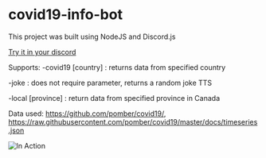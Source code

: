 # covid19-info-bot

This project was built using NodeJS and Discord.js

[Try it in your discord](https://discordapp.com/api/oauth2/authorize?client_id=699338637816365106&permissions=2048&scope=bot)

Supports:
-covid19 [country] : returns data from specified country

-joke : does not require parameter, returns a random joke TTS

-local [province] : return data from specified province in Canada

Data used: https://github.com/pomber/covid19/, https://raw.githubusercontent.com/pomber/covid19/master/docs/timeseries.json


![In Action](https://i.imgur.com/GP7ROGj.png)

